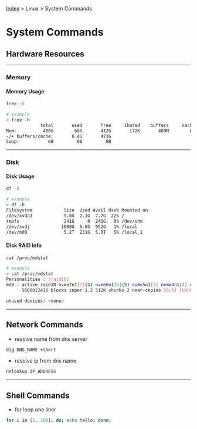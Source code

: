 [Index][home] > Linux > System Commands

# System Commands


## Hardware Resources

---

### Memory
#### Memory Usage
```bash
free -h

# example
> free -h
             total       used       free     shared    buffers     cached
Mem:          480G        68G       412G       172K       489M        61G
-/+ buffers/cache:       6.4G       473G
Swap:           0B         0B         0B
```

---

### Disk
#### Disk Usage
```bash
df -h

# example
> df -h
Filesystem            Size  Used Avail Use% Mounted on
/dev/xvda1            9.8G  2.1G  7.7G  22% /
tmpfs                 241G     0  241G   0% /dev/shm
/dev/xvdj            1008G  5.0G  952G   1% /local
/dev/md0              5.2T  231G  5.0T   5% /local_1
```

#### Disk RAID info
```bash
cat /proc/mdstat

# example
> cat /proc/mdstat
Personalities : [raid10]
md0 : active raid10 nvme7n1[7](S) nvme6n1[6](S) nvme5n1[5] nvme4n1[4] nvme3n1[3] nvme2n1[2] nvme1n1[1] nvme0n1[0]
      5566012416 blocks super 1.2 512K chunks 2 near-copies [6/6] [UUUUUU]

unused devices: <none>
```


---

## Network Commands
- resolve name from dns server
```bash
dig DNS_NAME +short
```

- resolve ip from dns name
```bash
nslookup IP_ADDRESS
```


---

## Shell Commands

- for loop one liner
```bash
for i in {1..100}; do; echo hello; done;
```



[home]: /dev-guide
